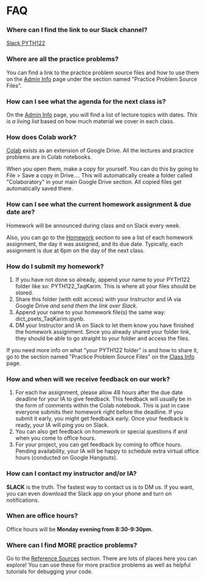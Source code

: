 # FAQ

### Where can I find the link to our Slack channel?

[Slack PYTH122](https://pyth122.slack.com)

### Where are all the practice problems?

You can find a link to the practice problem source files and how to use them on the [Admin Info](https://mottaquikarim.github.io/pycontent/#in/intro/admin_info) page under the section named "Practice Problem Source Files".

### How can I see what the agenda for the next class is?

On the [Admin Info](https://mottaquikarim.github.io/pycontent/#in/intro/admin_info) page, you will find a list of lecture topics with dates. *This is a living list* based on how much material we cover in each class.

### How does Colab work?

[Colab](https://colab.research.google.com/notebooks/welcome.ipynb) exists as an extension of Google Drive. All the lectures and practice problems are in Colab notebooks. 

When you open them, make a copy for yourself. You can do this by going to File > Save a copy in Drive.... This will automatically create a folder called "Colaboratory" in your main Google Drive section. All copied files get automatically saved there.

### How can I see what the current homework assignment & due date are?

Homework will be announced during class and on Slack every week.

Also, you can go to the [Homework](https://mottaquikarim.github.io/pycontent/#in/homework) section to see a list of each homework assignment, the day it was assigned, and its due date. Typically, each assignment is due at 6pm on the day of the next class.

### How do I submit my homework?

1. If you have not done so already, append your name to your PYTH122 folder like so: PYTH122_TaqKarim. This is where all your files should be stored.
2. Share this folder (with edit access) with your Instructor and IA via Google Drive *and send them the link over Slack*.
3. Append your name to your homework file(s) the same way: dict_psets_TaqKarim.ipynb.
4. DM your Instructor and IA on Slack to let them know you have finished the homework assignment. Since you already shared your folder link, they should be able to go straight to your folder and access the files. 

If you need more info on what "your PYTH122 folder" is and how to share it, go to the section named "Practice Problem Source Files" on the [Class Info](https://mottaquikarim.github.io/PYTH122/#in/intro/class_info) page.

### How and when will we receive feedback on our work?

1. For each hw assignment, please allow 48 hours after the due date deadline for your IA to give feedback. This feedback will usually be in the form of comments within the Colab notebook. This is just in case everyone submits their homework right before the deadline. If you submit it early, you might get feedback early. Once your feedback is ready, your IA will ping you on Slack.
2. You can also get feedback on homework or special questions if and when you come to office hours.
3. For your project, you can get feedback by coming to office hours. Pending availability, your IA will be happy to schedule extra virtual office hours (conducted on Google Hangouts).

### How can I contact my instructor and/or IA?

**SLACK** is the truth. The fastest way to contact us is to DM us. If you want, you can even download the Slack app on your phone and turn on notifications.

### When are office hours?

Office hours will be **Monday evening from 8:30-9:30pm.**

### Where can I find MORE practice problems?

Go to the [Reference Sources](https://mottaquikarim.github.io/pycontent/#in/resources/refs) section. There are lots of places here you can explore! You can use these for more practice problems as well as helpful tutorials for debugging your code.
